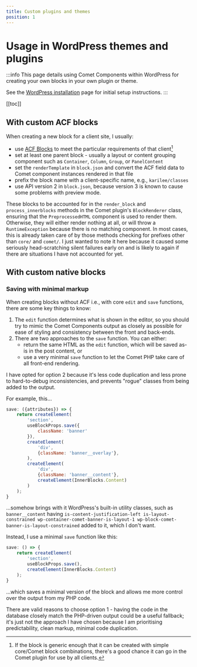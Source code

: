 ```yaml
---
title: Custom plugins and themes
position: 1
---
```


# Usage in WordPress themes and plugins

:::info
This page details using Comet Components within WordPress for creating your own blocks in your own plugin or theme.

See the [WordPress installation](../installation/wordpress.md) page for initial setup instructions.
:::

[[toc]]

## With custom ACF blocks

When creating a new block for a client site, I usually:

- use [ACF Blocks](https://www.advancedcustomfields.com/resources/blocks/) to meet the particular requirements of that client[^1]
- set at least one parent block - usually a layout or content grouping component such as `Container`, `Column`, `Group`, or `PanelContent`
- set the `renderTemplate` in `block.json` and convert the ACF field data to Comet component instances rendered in that file
- prefix the block name with a client-specific name, e.g., `karilee/classes`
- use API version 2 in `block.json`, because version 3 is known to cause some problems with preview mode.

These blocks to be accounted for in the `render_block` and `process_innerblocks` methods in the Comet plugin's `BlockRenderer` class, ensuring that the `PreprocessedHTML` component is used to render them. Otherwise, they will either render nothing at all, or will throw a `RuntimeException` because there is no matching component. In most cases, this is already taken care of by those methods checking for prefixes other than `core/` and
`comet/`. I just wanted to note it here because it caused some seriously head-scratching silent failures early on and is likely to again if there are situations I have not accounted for yet.

[^1]: If the block is generic enough that it can be created with simple core/Comet block combinations, there's a good chance it can go in the Comet plugin for use by all clients.

## With custom native blocks

### Saving with minimal markup

When creating blocks without ACF i.e., with core `edit` and `save` functions, there are some key things to know:

1. The `edit` function determines what is shown in the editor, so you should try to mimic the Comet Components output as closely as possible for ease of styling and consistency between the front and back-ends.
2. There are two approaches to the `save` function. You can either:
	- return the same HTML as the `edit` function, which will be saved as-is in the post content, or
	- use a very minimal `save` function to let the Comet PHP take care of all front-end rendering.

I have opted for option 2 because it's less code duplication and less prone to hard-to-debug inconsistencies, and prevents "rogue" classes from being added to the output.

For example, this...

```javascript
save: ({attributes}) => {
	return createElement(
		'section',
		useBlockProps.save({
			className: 'banner'
		}),
		createElement(
			'div',
			{className: 'banner__overlay'},
		),
		createElement(
			'div',
			{className: 'banner__content'},
			createElement(InnerBlocks.Content)
		)
	);
}
```

...somehow brings with it WordPress's built-in utility classes, such as `banner__content` having
`is-content-justification-left is-layout-constrained wp-container-comet-banner-is-layout-1 wp-block-comet-banner-is-layout-constrained`
added to it, which I don't want.

Instead, I use a minimal `save` function like this:

```javascript
save: () => {
	return createElement(
		'section',
		useBlockProps.save(),
		createElement(InnerBlocks.Content)
	);
}
```

...which saves a minimal version of the block and allows me more control over the output from my PHP code.

There are valid reasons to choose option 1 - having the code in the database closely match the PHP-driven output could be a useful fallback; it's just not the approach I have chosen because I am prioritising predictability, clean markup, minimal code duplication.

